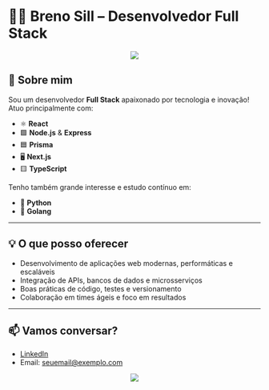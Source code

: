 # 👨‍💻 Breno Sill – Desenvolvedor Full Stack

<p align="center">
  <img src="https://capsule-render.vercel.app/api?type=waving&color=0:00c6ff,100:0072ff&height=120&section=header&text=Bem-vindo%20ao%20meu%20GitHub!&fontSize=28&fontAlign=50&fontColor=ffffff"/>
</p>

## 🚀 Sobre mim

Sou um desenvolvedor **Full Stack** apaixonado por tecnologia e inovação! Atuo principalmente com:

- ⚛️ **React**
- 🟩 **Node.js** & **Express**
- 🟦 **Prisma**
- 🖥️ **Next.js**
- 🟨 **TypeScript**

Tenho também grande interesse e estudo contínuo em:

- 🐍 **Python**
- 🦫 **Golang**

---

## 💡 O que posso oferecer

- Desenvolvimento de aplicações web modernas, performáticas e escaláveis
- Integração de APIs, bancos de dados e microsserviços
- Boas práticas de código, testes e versionamento
- Colaboração em times ágeis e foco em resultados

---

## 📫 Vamos conversar?

- [LinkedIn](https://www.linkedin.com/in/brenosilldev/)  
- Email: seuemail@exemplo.com

<p align="center">
  <img src="https://capsule-render.vercel.app/api?type=waving&color=0:00c6ff,100:0072ff&height=100&section=footer"/>
</p>
